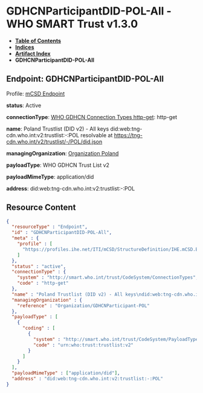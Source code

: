 # GDHCNParticipantDID-POL-All - WHO SMART Trust v1.3.0

* [**Table of Contents**](toc.md)
* [**Indices**](indices.md)
* [**Artifact Index**](artifacts.md)
* **GDHCNParticipantDID-POL-All**

## Endpoint: GDHCNParticipantDID-POL-All

Profile: [mCSD Endpoint](https://profiles.ihe.net/ITI/mCSD/4.0.0/StructureDefinition-IHE.mCSD.Endpoint.html)

**status**: Active

**connectionType**: [WHO GDHCN Connection Types http-get](CodeSystem-ConnectionTypes.md#ConnectionTypes-http-get): http-get

**name**: Poland Trustlist (DID v2) - All keys did:web:tng-cdn.who.int:v2:trustlist:-:POL resolvable at https://tng-cdn.who.int/v2/trustlist/-/POL/did.json

**managingOrganization**: [Organization Poland](Organization-GDHCNParticipant-POL.md)

**payloadType**: WHO GDHCN Trust List v2

**payloadMimeType**: application/did

**address**: did:web:tng-cdn.who.int:v2:trustlist:-:POL



## Resource Content

```json
{
  "resourceType" : "Endpoint",
  "id" : "GDHCNParticipantDID-POL-All",
  "meta" : {
    "profile" : [
      "https://profiles.ihe.net/ITI/mCSD/StructureDefinition/IHE.mCSD.Endpoint"
    ]
  },
  "status" : "active",
  "connectionType" : {
    "system" : "http://smart.who.int/trust/CodeSystem/ConnectionTypes",
    "code" : "http-get"
  },
  "name" : "Poland Trustlist (DID v2) - All keys\ndid:web:tng-cdn.who.int:v2:trustlist:-:POL\nresolvable at https://tng-cdn.who.int/v2/trustlist/-/POL/did.json",
  "managingOrganization" : {
    "reference" : "Organization/GDHCNParticipant-POL"
  },
  "payloadType" : [
    {
      "coding" : [
        {
          "system" : "http://smart.who.int/trust/CodeSystem/PayloadTypes",
          "code" : "urn:who:trust:trustlist:v2"
        }
      ]
    }
  ],
  "payloadMimeType" : ["application/did"],
  "address" : "did:web:tng-cdn.who.int:v2:trustlist:-:POL"
}

```
